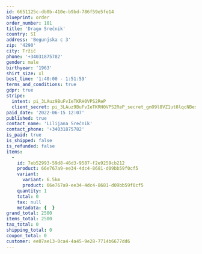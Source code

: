 ```yaml
---
id: 6651125c-db0b-410e-b9bd-786f59e5fe14
blueprint: order
order_number: 101
title: 'Drago Srečnik'
country: SI
address: 'Begunjska c 3'
zip: '4290'
city: Tržič
phone: '+34031875782'
gender: male
birthyear: '1963'
shirt_size: xl
best_time: '1:40:00 - 1:51:59'
terms_and_conditions: true
gdpr: true
stripe:
  intent: pi_3LAuz9BuFvIeTKRH0VPS2ReP
  client_secret: pi_3LAuz9BuFvIeTKRH0VPS2ReP_secret_gnO9l8VZ1ut8lqcNBes8BQ0tf
paid_date: '2022-06-15 12:07'
published: true
contact_name: 'Lilijana Srečnik'
contact_phone: '+34031875782'
is_paid: true
is_shipped: false
is_refunded: false
items:
  -
    id: 7eb52993-59d8-46d3-9587-f2e9259cb212
    product: 66e767a9-ee34-4dc4-8681-d09bb59f0cf5
    variant:
      variant: 6.5km
      product: 66e767a9-ee34-4dc4-8681-d09bb59f0cf5
    quantity: 1
    total: 0
    tax: null
    metadata: {  }
grand_total: 2500
items_total: 2500
tax_total: 0
shipping_total: 0
coupon_total: 0
customer: ee07ae13-0ca4-4a45-9e28-7714b6677dd6
---
```

